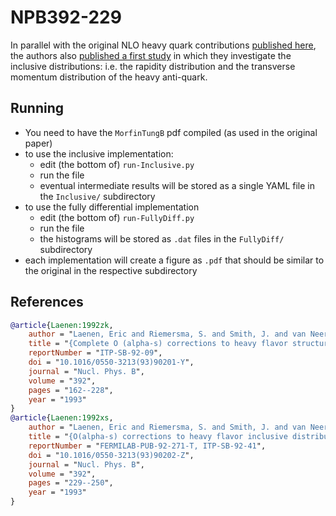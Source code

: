 # NPB392-229

In parallel with the original NLO heavy quark contributions [published here](https://inspirehep.net/literature/335018), the authors also [published a first study](https://inspirehep.net/literature/339361) in which they investigate the inclusive distributions: i.e. the rapidity distribution and the transverse momentum distribution of the heavy anti-quark.

## Running

- You need to have the `MorfinTungB` pdf compiled (as used in the original paper)
- to use the inclusive implementation:
  - edit (the bottom of) `run-Inclusive.py`
  - run the file
  - eventual intermediate results will be stored as a single YAML file in the `Inclusive/` subdirectory
- to use the fully differential implementation
  - edit (the bottom of) `run-FullyDiff.py`
  - run the file
  - the histograms will be stored as `.dat` files in the `FullyDiff/` subdirectory
- each implementation will create a figure as `.pdf` that should be similar to the original in the respective subdirectory

## References

```bibtex
@article{Laenen:1992zk,
    author = "Laenen, Eric and Riemersma, S. and Smith, J. and van Neerven, W. L.",
    title = "{Complete O (alpha-s) corrections to heavy flavor structure functions in electroproduction}",
    reportNumber = "ITP-SB-92-09",
    doi = "10.1016/0550-3213(93)90201-Y",
    journal = "Nucl. Phys. B",
    volume = "392",
    pages = "162--228",
    year = "1993"
}
@article{Laenen:1992xs,
    author = "Laenen, Eric and Riemersma, S. and Smith, J. and van Neerven, W. L.",
    title = "{O(alpha-s) corrections to heavy flavor inclusive distributions in electroproduction}",
    reportNumber = "FERMILAB-PUB-92-271-T, ITP-SB-92-41",
    doi = "10.1016/0550-3213(93)90202-Z",
    journal = "Nucl. Phys. B",
    volume = "392",
    pages = "229--250",
    year = "1993"
}
```

